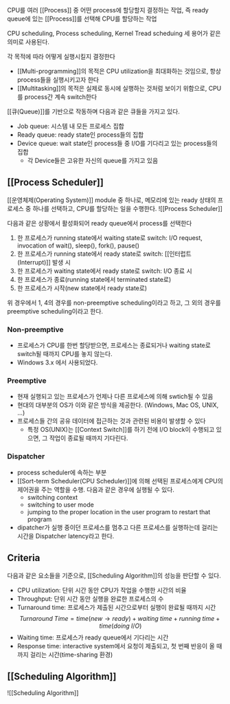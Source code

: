 CPU를 여러 [[Process]] 중 어떤 process에 할당할지 결정하는 작업, 즉 ready queue에 있는 [[Process]]를 선택해 CPU를 할당하는 작업

CPU scheduling, Process scheduling, Kernel Tread scheduing 세 용어가 같은 의미로 사용된다.

각 목적에 따라 어떻게 실행시킬지 결정한다
+ [[Multi-programming]]의 목적은 CPU utilization을 최대화하는 것임으로, 항상 process들을 실행시키고자 한다
+ [[Multitasking]]의 목적은 실제로 동시에 실행하는 것처럼 보이기 위함으로, CPU를 process간 계속 switch한다

[[큐(Queue)]]를 기반으로 작동하며 다음과 같은 큐들을 가지고 있다.
+ Job queue: 시스템 내 모든 프로세스 집합
+ Ready queue: ready state인 process들의 집합
+ Device queue: wait state인 process들 중 I/O를 기다리고 있는 process들의 집합
	+ 각 Device들은 고유한 자신의 queue를 가지고 있음
## [[Process Scheduler]]
[[운영체제(Operating System)]] module 중 하나로, 메모리에 있는 ready 상태의 프로세스 중 하나를 선택하고, CPU를 할당하는 일을 수행한다. 
![[Process Scheduler]]

다음과 같은 상황에서 활성화되어 ready queue에서 process를 선택한다
1. 한 프로세스가 running state에서 waiting state로 switch: I/O request, invocation of wait(), sleep(), fork(), pause()
2. 한 프로세스가 running state에서 ready state로 switch: [[인터럽트(Interrupt)]] 발생 시
3. 한 프로세스가 waiting state에서 ready state로 switch: I/O 종료 시
4. 한 프로세스가 종료(running state에서 terminated state로)
5. 한 프로세스가 시작(new state에서 ready state로)

위 경우에서 1, 4의 경우를 non-preemptive scheduling이라고 하고, 그 외의 경우를 preemptive scheduling이라고 한다.
### Non-preemptive
+ 프로세스가 CPU를 한번 할당받으면, 프로세스는 종료되거나 waiting state로 switch될 때까지 CPU를 놓지 않는다.
+ Windows 3.x 에서 사용되었다.
### Preemptive
+ 현재 실행되고 있는 프로세스가 언제나 다른 프로세스에 의해 swtich될 수 있음
+ 현대의 대부분의 OS가 이와 같은 방식을 제공한다. (Windows, Mac OS, UNIX, ...)
+ 프로세스들 간의 공유 데이터에 접근하는 것과 관련된 비용이 발생할 수 있다
	+ 특정 OS(UNIX)는 [[Context Switch]]를 하기 전에 I/O block이 수행되고 있으면, 그 작업이 종료될 때까지 기다린다. 
### Dispatcher
+ process scheduler에 속하는 부분
+ [[Sort-term Scheduler(CPU Scheduler)]]에 의해 선택된 프로세스에게 CPU의 제어권을 주는 역할을 수행. 다음과 같은 경우에 실행될 수 있다.
	+ switching context
	+ switching to user mode
	+ jumping to the proper location in the user program to restart that program
+ dipatcher가 실행 중이던 프로세스를 멈추고 다른 프로세스를 실행하는데 걸리는 시간을 Dispatcher latency라고 한다. 
## Criteria
다음과 같은 요소들을 기준으로, [[Scheduling Algorithm]]의 성능을 판단할 수 있다. 
+ CPU utilization: 단위 시간 동안 CPU가 작업을 수행한 시간의 비율
+ Throughput: 단위 시간 동안 실행을 완료한 프로세스의 수 
+ Turnaround time: 프로세스가 제출된 시간으로부터 실행이 완료될 때까지 시간$$Turnaround\; Time = time(new\rightarrow ready)+ waiting\; time+running \; time+time(doing\; I/O)$$
+ Waiting time: 프로세스가 ready queue에서 기다리는 시간
+ Response time: interactive system에서 요청이 제출되고, 첫 번째 반응이 올 때까지 걸리는 시간(time-sharing 환경)
## [[Scheduling Algorithm]]
![[Scheduling Algorithm]]